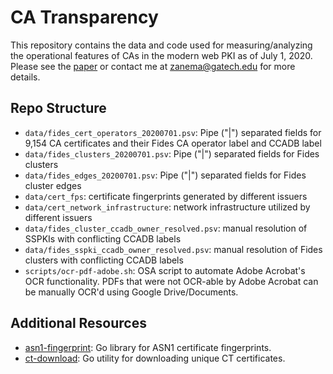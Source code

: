 # CA Transparency 

This repository contains the data and code used for measuring/analyzing the operational
features of CAs in the modern web PKI as of July 1, 2020. Please see the
[paper](https://zanema.com/ca-transparency.pdf) or contact me at
[zanema@gatech.edu](mailto:zanema@gatech.edu) for more details. 

## Repo Structure
- `data/fides_cert_operators_20200701.psv`: Pipe ("|") separated fields for 9,154 CA certificates and their Fides CA operator label and CCADB label
- `data/fides_clusters_20200701.psv`: Pipe ("|") separated fields for Fides clusters
- `data/fides_edges_20200701.psv`: Pipe ("|") separated fields for Fides cluster edges
- `data/cert_fps`: certificate fingerprints generated by different issuers
- `data/cert_network_infrastructure`: network infrastructure utilized by
  different issuers
- `data/fides_cluster_ccadb_owner_resolved.psv`: manual resolution of SSPKIs with conflicting CCADB labels
- `data/fides_sspki_ccadb_owner_resolved.psv`: manual resolution of Fides clusters with conflicting CCADB labels
- `scripts/ocr-pdf-adobe.sh`: OSA script to automate Adobe Acrobat's OCR
  functionality. PDFs that were not OCR-able by Adobe Acrobat can be manually
  OCR'd using Google Drive/Documents. 


## Additional Resources
- [asn1-fingerprint](https://github.com/zzma/asn1-fingerprint): Go library for ASN1 certificate fingerprints.
- [ct-download](https://github.com/zzma/ct-download): Go utility for downloading unique CT certificates.

